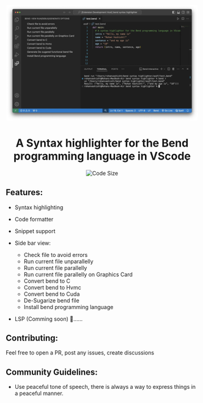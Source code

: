 <div align="center">

<img width=500 src="https://raw.githubusercontent.com/RohanVashisht1234/bend-syntax-highlighter/main/screenshots/screenshot.webp">

<h1> A Syntax highlighter for the Bend programming language in VScode </h1>

<p>

![Code Size](https://img.shields.io/github/languages/code-size/rohanvashisht1234/bend-syntax-highlighter)

</p>

</div>

## Features:

- Syntax highlighting
- Code formatter
- Snippet support
- Side bar view:

  - Check file to avoid errors
  - Run current file unparallelly
  - Run current file parallelly
  - Run current file parallelly on Graphics Card
  - Convert bend to C
  - Convert bend to Hvmc
  - Convert bend to Cuda
  - De-Sugarize bend file
  - Install bend programming language

- LSP (Comming soon) 🏃......

## Contributing:

Feel free to open a PR, post any issues, create discussions

## Community Guidelines:

- Use peaceful tone of speech, there is always a way to express things in a peaceful manner.
